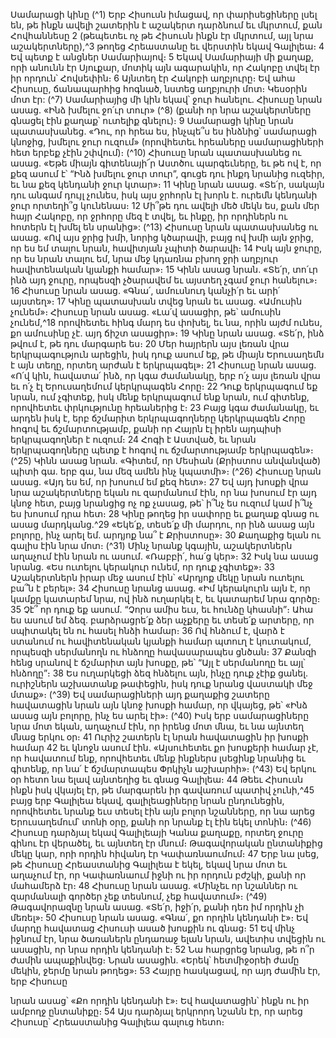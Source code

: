 
Սամարացի կինը
(^1) Երբ Հիսուսն իմացավ, որ փարիսեցիները լսել են, թե ինքն ավելի շատերին է աշակերտ դարձնում եւ մկրտում, քան
Հովհաննեսը 2 (թեպետեւ ոչ թե Հիսուսն ինքն էր մկրտում, այլ նրա աշակերտները),^3 թողեց Հրեաստանը եւ վերստին
եկավ Գալիլեա։ 4 Եվ պետք է անցներ Սամարիայով։ 5 Եկավ Սամարիայի մի քաղաք, որի անունն էր Սյուքար, մոտիկ այն
ագարակին, որ Հակոբը տվել էր իր որդուն՝ Հովսեփին։ 6 Այնտեղ էր Հակոբի աղբյուրը։ Եվ ահա Հիսուսը, ճանապարհից
հոգնած, նստեց աղբյուրի մոտ։ Կեսօրին մոտ էր:
(^7) Սամարիայից մի կին եկավ՝ ջուր հանելու. Հիսուսը նրան ասաց. «Ինձ խմելու ջո՛ւր տուր» (^8) (քանի որ նրա
աշակերտները գնացել էին քաղաք՝ ուտելիք գնելու)։ 9 Սամարացի կինը նրան պատասխանեց. «Դու, որ հրեա ես, ինչպե՞ս
ես ինձնից՝ սամարացի կնոջից, խմելու ջուր ուզում» (որովհետեւ հրեաները սամարացիների հետ երբեք չէին շփվում)։
(^10) Հիսուսը նրան պատասխանեց ու ասաց. «Եթե միայն գիտենայի՜ր Աստծու պարգեւները, եւ թե ով է, որ քեզ ասում է՝
“Ինձ խմելու ջուր տուր”, գուցե դու ինքդ նրանից ուզեիր, եւ նա քեզ կենդանի ջուր կտար»։ 11 Կինը նրան ասաց. «Տե՛ր,
սակայն դու անգամ դույլ չունես, իսկ այս ջրհորն էլ խորն է. ուրեմն կենդանի ջուր որտեղի՞ց կունենաս։ 12 Մի՞թե դու
ավելի մեծ մեկն ես, քան մեր հայր Հակոբը, որ ջրհորը մեզ է տվել, եւ ինքը, իր որդիներն ու հոտերն էլ խմել են սրանից»:
(^13) Հիսուսը նրան պատասխանեց ու ասաց. «Ով այս ջրից խմի, նորից կծարավի, բայց ով խմի այն ջրից, որ ես եմ
տալու նրան, հավիտյան չպիտի ծարավի։ 14 Իսկ այն ջուրը, որ ես նրան տալու եմ, նրա մեջ կդառնա բխող ջրի աղբյուր
հավիտենական կյանքի համար»։ 15 Կինն ասաց նրան. «Տե՛ր, տո՛ւր ինձ այդ ջուրը, որպեսզի չծարավեմ եւ այստեղ չգամ
ջուր հանելու»։ 16 Հիսուսը նրան ասաց. «Գնա՛, ամուսնուդ կանչի՛ր եւ արի՛ այստեղ»։ 17 Կինը պատասխան տվեց նրան եւ
ասաց. «Ամուսին չունեմ»։ Հիսուսը նրան ասաց. «Լա՛վ ասացիր, թե՝ ամուսին չունեմ,^18 որովհետեւ հինգ մարդ ես փոխել,
եւ նա, որին այժմ ունես, քո ամուսինը չէ. այդ ճիշտ ասացիր»։ 19 Կինը նրան ասաց. «Տե՛ր, ինձ թվում է, թե դու մարգարե
ես։ 20 Մեր հայրերն այս լեռան վրա երկրպագություն արեցին, իսկ դուք ասում եք, թե միայն Երուսաղեմն է այն տեղը,
որտեղ արժան է երկրպագել»։ 21 Հիսուսը նրան ասաց. «Ո՛վ կին, հավատա՛ ինձ, որ կգա ժամանակը, երբ ո՛չ այս լեռան
վրա եւ ո՛չ էլ Երուսաղեմում կերկրպագեն Հորը։ 22 Դուք երկրպագում եք նրան, ում չգիտեք, իսկ մենք երկրպագում ենք
նրան, ում գիտենք, որովհետեւ փրկությունը հրեաներից է։ 23 Բայց կգա ժամանակը, եւ արդեն իսկ է, երբ ճշմարիտ
երկրպագողները կերկրպագեն Հորը հոգով եւ ճշմարտությամբ, քանի որ Հայրն էլ իրեն այդպիսի երկրպագողներ է
ուզում։ 24 Հոգի է Աստված, եւ նրան երկրպագողները պետք է հոգով ու ճշմարտությամբ երկրպագեն»։
(^25) Կինն ասաց նրան. «Գիտեմ, որ Մեսիան (Քրիստոս անվանված) պիտի գա. երբ գա, նա մեզ ամեն ինչ կպատմի»։
(^26) Հիսուսը նրան ասաց. «Այդ ես եմ, որ խոսում եմ քեզ հետ»։ 27 Եվ այդ խոսքի վրա նրա աշակերտները եկան ու
զարմանում էին, որ նա խոսում էր այդ կնոջ հետ, բայց նրանցից ոչ ոք չասաց, թե՝ ի՞նչ ես ուզում կամ ի՞նչ ես խոսում դրա
հետ։ 28 Կինը թողեց իր սափորը եւ քաղաք գնաց ու ասաց մարդկանց.^29 «Եկե՛ք, տեսե՛ք մի մարդու, որ ինձ ասաց այն
բոլորը, ինչ արել եմ. արդյոք նա՞ է Քրիստոսը»։ 30 Քաղաքից ելան ու գալիս էին նրա մոտ։
(^31) Մինչ նրանք կգային, աշակերտներն աղաչում էին նրան ու ասում. «Ռաբբի՛, հա՛ց կեր»։ 32 Իսկ նա ասաց նրանց.
«Ես ուտելու կերակուր ունեմ, որ դուք չգիտեք»։ 33 Աշակերտներն իրար մեջ ասում էին՝ «Արդյոք մեկը նրան ուտելու բա՞ն
է բերել»։ 34 Հիսուսը նրանց ասաց. «Իմ կերակուրն այն է, որ կամքը կատարեմ նրա, ով ինձ ուղարկել է, եւ կատարեմ նրա
գործը։ 35 Չէ՞ որ դուք եք ասում. “Չորս ամիս եւս, եւ հունձը կհասնի”։ Ահա ես ասում եմ ձեզ. բարձրացրե՛ք ձեր աչքերը եւ
տեսե՛ք արտերը, որ սպիտակել են ու հասել հնձի համար։ 36 Ով հնձում է, վարձ է ստանում ու հավիտենական կյանքի
համար պտուղ է կուտակում, որպեսզի սերմանողն ու հնձողը հավասարապես ցնծան։ 37 Քանզի հենց սրանով է ճշմարիտ
այն խոսքը, թե՝ “Այլ է սերմանողը եւ այլ՝ հնձողը”։ 38 Ես ուղարկեցի ձեզ հնձելու այն, ինչը դուք չէիք ցանել. ուրիշներն
աշխատանք թափեցին, իսկ դուք նրանց վաստակի մեջ մտաք»։
(^39) Եվ սամարացիների այդ քաղաքից շատերը հավատացին նրան այն կնոջ խոսքի համար, որ վկայեց, թե՝ «Ինձ ասաց
այն բոլորը, ինչ ես արել էի»։
(^40) Իսկ երբ սամարացիները նրա մոտ եկան, աղաչում էին, որ իրենց մոտ մնա, եւ նա այնտեղ մնաց երկու օր։ 41 Ուրիշ
շատերն էլ նրան հավատացին իր խոսքի համար 42 եւ կնոջն ասում էին. «Այսուհետեւ քո խոսքերի համար չէ, որ հավատում
ենք, որովհետեւ մենք ինքներս լսեցինք նրանից եւ գիտենք, որ նա՛ է ճշմարտապես Փրկիչն աշխարհի»։
(^43) Եվ երկու օր հետո նա ելավ այնտեղից եւ գնաց Գալիլեա։ 44 Թեեւ Հիսուսն ինքն իսկ վկայել էր, թե մարգարեն իր
գավառում պատիվ չունի,^45 բայց երբ Գալիլեա եկավ, գալիլեացիները նրան ընդունեցին, որովհետեւ նրանք եւս տեսել էին
այն բոլոր նշանները, որ նա արեց Երուսաղեմում՝ տոնի օրը, քանի որ նրանք էլ էին եկել տոնին։
(^46) Հիսուսը դարձյալ եկավ Գալիլեայի Կանա քաղաքը, որտեղ ջուրը գինու էր վերածել, եւ այնտեղ էր մնում։
Թագավորական ընտանիքից մեկը կար, որի որդին հիվանդ էր Կափառնաումում։ 47 Երբ նա լսեց, թե Հիսուսը
Հրեաստանից Գալիլեա է եկել, եկավ նրա մոտ եւ աղաչում էր, որ Կափառնաում իջնի ու իր որդուն բժշկի, քանի որ
մահամերձ էր։ 48 Հիսուսը նրան ասաց. «Մինչեւ որ նշաններ ու զարմանալի գործեր չեք տեսնում, չեք հավատում»։
(^49) Թագավորազնը նրան ասաց. «Տե՛ր, իջի՛ր, քանի դեռ իմ որդին չի մեռել»։ 50 Հիսուսը նրան ասաց. «Գնա՛, քո որդին
կենդանի է»։ Եվ մարդը հավատաց Հիսուսի ասած խոսքին ու գնաց։ 51 Եվ մինչ իջնում էր, նրա ծառաներն ընդառաջ ելան
նրան, ավետիս տվեցին ու ասացին, որ նրա որդին կենդանի է։ 52 Նա հարցրեց նրանց, թե ո՞ր ժամին ապաքինվեց։ Նրան
ասացին. «Երեկ՝ հետմիջօրեի ժամը մեկին, ջերմը նրան թողեց»։ 53 Հայրը հասկացավ, որ այդ ժամին էր, երբ Հիսուսը


նրան ասաց՝ «Քո որդին կենդանի է»։ Եվ հավատացին՝ ինքն ու իր ամբողջ ընտանիքը։ 54 Այս դարձյալ երկրորդ նշանն
էր, որ արեց Հիսուսը՝ Հրեաստանից Գալիլեա գալուց հետո։
